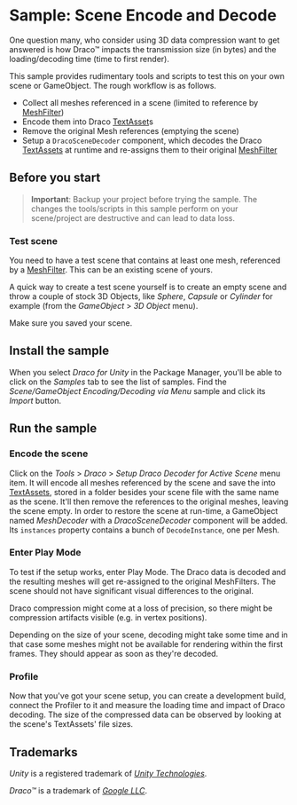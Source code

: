 # Sample: Scene Encode and Decode

One question many, who consider using 3D data compression want to get answered is how Draco&trade; impacts the transmission size (in bytes) and the loading/decoding time (time to first render).

This sample provides rudimentary tools and scripts to test this on your own scene or GameObject. The rough workflow is as follows.

- Collect all meshes referenced in a scene (limited to reference by [MeshFilter](xref:UnityEngine.MeshFilter))
- Encode them into Draco [TextAsset](xref:UnityEngine.TextAsset)s
- Remove the original Mesh references (emptying the scene)
- Setup a `DracoSceneDecoder` component, which decodes the Draco [TextAssets](xref:UnityEngine.TextAsset) at runtime and re-assigns them to their original [MeshFilter](xref:UnityEngine.MeshFilter)

## Before you start

> **Important**: Backup your project before trying the sample. The changes the tools/scripts in this sample perform on your scene/project are destructive and can lead to data loss.

### Test scene

You need to have a test scene that contains at least one mesh, referenced by a [MeshFilter](xref:UnityEngine.MeshFilter). This can be an existing scene of yours.

A quick way to create a test scene yourself is to create an empty scene and throw a couple of stock 3D Objects, like *Sphere*, *Capsule* or *Cylinder* for example (from the *GameObject* > *3D Object* menu).

Make sure you saved your scene.

## Install the sample

When you select *Draco for Unity* in the Package Manager, you'll be able to click on the *Samples* tab to see the list of samples. Find the *Scene/GameObject Encoding/Decoding via Menu* sample and click its *Import* button.

## Run the sample

### Encode the scene

Click on the *Tools* > *Draco* > *Setup Draco Decoder for Active Scene* menu item. It will encode all meshes referenced by the scene and save the into [TextAssets](xref:UnityEngine.TextAsset), stored in a folder besides your scene file with the same name as the scene. It'll then remove the references to the original meshes, leaving the scene empty.
In order to restore the scene at run-time, a GameObject named *MeshDecoder* with a *DracoSceneDecoder* component will be added. Its `instances` property contains a bunch of `DecodeInstance`, one per Mesh.

### Enter Play Mode

To test if the setup works, enter Play Mode. The Draco data is decoded and the resulting meshes will get re-assigned to the original MeshFilters. The scene should not have significant visual differences to the original.

Draco compression might come at a loss of precision, so there might be compression artifacts visible (e.g. in vertex positions).

Depending on the size of your scene, decoding might take some time and in that case some meshes might not be available for rendering within the first frames. They should appear as soon as they're decoded.

### Profile

Now that you've got your scene setup, you can create a development build, connect the Profiler to it and measure the loading time and impact of Draco decoding. The size of the compressed data can be observed by looking at the scene's TextAssets' file sizes.

## Trademarks

*Unity* is a registered trademark of [*Unity Technologies*][unity].

*Draco&trade;* is a trademark of [*Google LLC*][GoogleLLC].

[GoogleLLC]: https://about.google/
[unity]: https://unity.com
